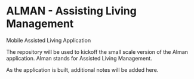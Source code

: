 # ALMAN - Assisting Living Management
Mobile Assisted Living Application

The repository will be used to kickoff the small scale version of the Alman application. 
Alman stands for Assisted Living Management.

As the application is built, additional notes will be added here.
